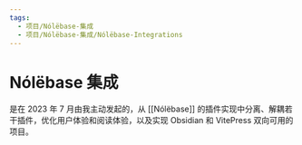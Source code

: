 ```yaml
---
tags:
  - 项目/Nólëbase-集成
  - 项目/Nólëbase-集成/Nólëbase-Integrations
---
```

# Nólëbase 集成

是在 2023 年 7 月由我主动发起的，从 [[Nólëbase]] 的插件实现中分离、解耦若干插件，优化用户体验和阅读体验，以及实现 Obsidian 和 VitePress 双向可用的项目。
